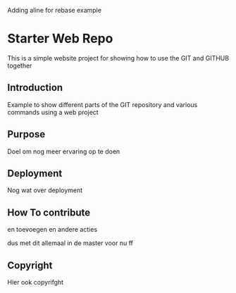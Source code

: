 Adding aline for rebase example
# Starter Web Repo

This is a simple website project for 
showing how to use the GIT and GITHUB together

## Introduction
Example to show different parts of the GIT repository and various commands
using a web project



## Purpose
Doel om nog meer ervaring op te doen

## Deployment
Nog wat over deployment

## How To contribute

en toevoegen
en andere acties

dus met dit allemaal in de master voor nu ff



## Copyright
Hier ook copyrifght
